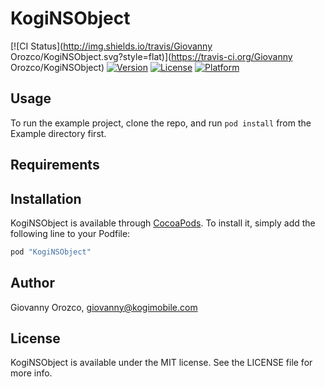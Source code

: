 # KogiNSObject

[![CI Status](http://img.shields.io/travis/Giovanny Orozco/KogiNSObject.svg?style=flat)](https://travis-ci.org/Giovanny Orozco/KogiNSObject)
[![Version](https://img.shields.io/cocoapods/v/KogiNSObject.svg?style=flat)](http://cocoapods.org/pods/KogiNSObject)
[![License](https://img.shields.io/cocoapods/l/KogiNSObject.svg?style=flat)](http://cocoapods.org/pods/KogiNSObject)
[![Platform](https://img.shields.io/cocoapods/p/KogiNSObject.svg?style=flat)](http://cocoapods.org/pods/KogiNSObject)

## Usage

To run the example project, clone the repo, and run `pod install` from the Example directory first.

## Requirements

## Installation

KogiNSObject is available through [CocoaPods](http://cocoapods.org). To install
it, simply add the following line to your Podfile:

```ruby
pod "KogiNSObject"
```

## Author

Giovanny Orozco, giovanny@kogimobile.com

## License

KogiNSObject is available under the MIT license. See the LICENSE file for more info.
